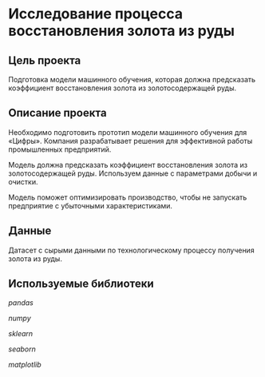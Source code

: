 # Исследование процесса восстановления золота из руды

## Цель проекта

Подготовка модели машинного обучения, которая должна предсказать коэффициент восстановления золота из золотосодержащей руды.

## Описание проекта

Необходимо подготовить прототип модели машинного обучения для «Цифры». Компания разрабатывает решения для эффективной работы промышленных предприятий.

Модель должна предсказать коэффициент восстановления золота из золотосодержащей руды. Используем данные с параметрами добычи и очистки.

Модель поможет оптимизировать производство, чтобы не запускать предприятие с убыточными характеристиками.

## Данные

Датасет с сырыми данными по технологическому процессу получения золота из руды.

## Используемые библиотеки
*pandas*

*numpy*

*sklearn*

*seaborn*

*matplotlib*
